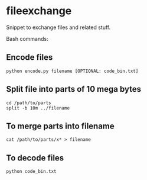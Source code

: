 # fileexchange
Snippet to exchange files and related stuff.

Bash commands: 
## Encode files 
```
python encode.py filename [OPTIONAL: code_bin.txt]
```

## Split file into parts of 10 mega bytes 
```
cd /path/to/parts
split -b 10m ../filename
```

## To merge parts into filename
```
cat /path/to/parts/x* > filename
```

## To decode files
```
python code_bin.txt
```
